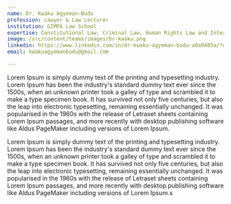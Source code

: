 ```yaml
---
name: Dr. Kwaku Agyeman-Budu
profession: Lawyer & Law Lecturer
institution: GIMPA Law School 
expertise: Constitutional Law, Criminal Law, Human Rights Law and International Law
image: /src/content/teams/images/Dr-kwaku.png
linkedin: https://www.linkedin.com/in/dr-kwaku-agyeman-budu-a0a9485a/?originalSubdomain=gh
email: kwakuagyemanbudu@gmail.com

---
```


Lorem Ipsum is simply dummy text of the printing and typesetting industry. Lorem Ipsum has been the industry's standard dummy text ever since the 1500s, when an unknown printer took a galley of type and scrambled it to make a type specimen book. It has survived not only five centuries, but also the leap into electronic typesetting, remaining essentially unchanged. It was popularised in the 1960s with the release of Letraset sheets containing Lorem Ipsum passages, and more recently with desktop publishing software like Aldus PageMaker including versions of Lorem Ipsum.


Lorem Ipsum is simply dummy text of the printing and typesetting industry. Lorem Ipsum has been the industry's standard dummy text ever since the 1500s, when an unknown printer took a galley of type and scrambled it to make a type specimen book. It has survived not only five centuries, but also the leap into electronic typesetting, remaining essentially unchanged. It was popularised in the 1960s with the release of Letraset sheets containing Lorem Ipsum passages, and more recently with desktop publishing software like Aldus PageMaker including versions of Lorem Ipsum.s